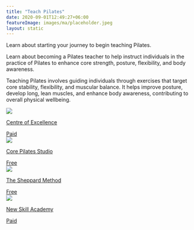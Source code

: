 ```yaml
---
title: "Teach Pilates"
date: 2020-09-01T12:49:27+06:00
featureImage: images/ma/placeholder.jpeg
layout: static
---
```


Learn about starting your journey to begin teaching Pilates.

Learn about becoming a Pilates teacher to help instruct individuals in the practice of Pilates to enhance core strength, posture, flexibility, and body awareness.

Teaching Pilates involves guiding individuals through exercises that target core stability, flexibility, and muscular balance. It helps improve posture, develop long, lean muscles, and enhance body awareness, contributing to overall physical wellbeing.

<a class="ma-link" href="https://www.centreofexcellence.com/shop/pilates-diploma-course/"><div class="ma-card ma-card-Learning"><div class="ma-icon"><img src ="/images/Icon-pound - learning - opacity.svg"/></div><div class="ma-name"><p>Centre of Excellence</p></div><div class="ma-paid-text"><span>Paid</span></div></div></a><a class="ma-link" href="https://corepilatesstudios.co.uk/why-become-a-pilates-instructor/"><div class="ma-card ma-card-Learning"><div class="ma-icon"><img src ="/images/Icon-check - learning - opacity.svg"/></div><div class="ma-name"><p>Core Pilates Studio</p></div><div class="ma-paid-text"><span>Free</span></div></div></a><a class="ma-link" href="https://sheppardmethodpilates.com/become-pilates-instructor/"><div class="ma-card ma-card-Learning"><div class="ma-icon"><img src ="/images/Icon-check - learning - opacity.svg"/></div><div class="ma-name"><p>The Sheppard Method</p></div><div class="ma-paid-text"><span>Free</span></div></div></a><a class="ma-link" href="https://www.awin1.com/cread.php?awinmid=31125&awinaffid=1198638&ued=https%3A%2F%2Fnewskillsacademy.com%2F"><div class="ma-card ma-card-Learning"><div class="ma-icon"><img src ="/images/Icon-pound - learning - opacity.svg"/></div><div class="ma-name"><p>New Skill Academy</p></div><div class="ma-paid-text"><span>Paid</span></div></div></a>  

<br/><br/>






